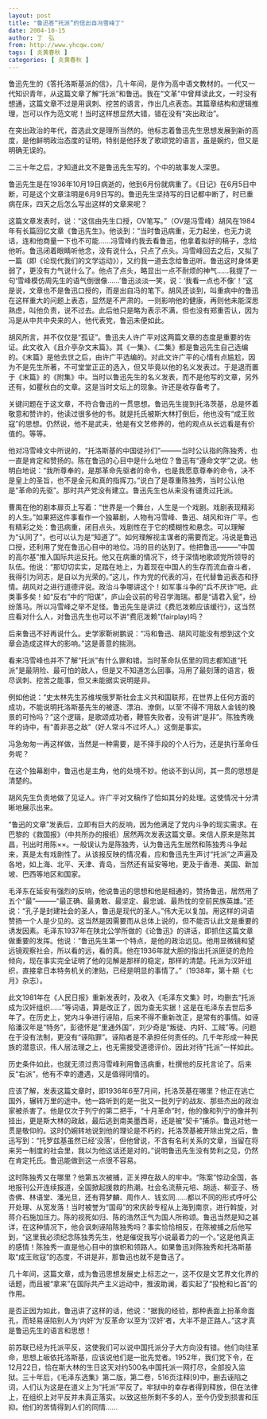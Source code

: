 ```yaml
---
layout: post
title: "鲁迅答“托派”的信出自冯雪峰丁"
date: 2004-10-15
author: 丁　弘
from: http://www.yhcqw.com/
tags: [ 炎黄春秋 ]
categories: [ 炎黄春秋 ]
---
```





鲁迅先生的《答托洛斯基派的信》，几十年间，是作为高中语文教材的。一代又一代知识青年，从这篇文章了解“托派”和鲁迅。我在“文革”中曾拜读此文，一时没有想通，这篇文章不过是用讽刺、挖苦的语言，作出几点表态。其篇章结构和逻辑推理，岂可以作为范文呢！当时这样想显然大错，错在没有“突出政治”。

在突出政治的年代，首选此文是理所当然的。他标志着鲁迅先生思想发展到新的高度，是他鲜明政治态度的证明，特别是他抒发了歌颂党的语言，虽是婉约，但又是明确无误的。

二三十年之后，才知道此文不是鲁迅先生写的。个中的故事发人深思。


鲁迅先生是在1936年10月19日病逝的，他到6月份就病重了。《日记》在6月5日中断，可是这个文章注明是6月9日写的。鲁迅先生坚持写的日记都中断了，时已重病在床，四天之后怎么写出这样的文章来呢？


这篇文章发表时，说：“这信由先生口授，OV笔写。”（OV是冯雪峰）胡风在1984年有长篇回忆文章《鲁迅先生》。他谈到：“当时鲁迅病重，无力起坐，也无力说话，连和他商量一下也不可能……冯雪峰约我去看鲁迅，他拿着拟好的稿子，念给他听。鲁迅闭着眼睛听他念，没有说什么，只点了点头。冯雪峰回去之后，又拟了一篇（即《论现代我们的文学运动》），又约我一道去念给鲁迅听。鲁迅这时身体更弱了，更没有力气说什么了。他点了点头，略显出一点不耐烦的神气……我提了一句‘雪峰模仿周先生的语气倒很像……’鲁迅淡淡一笑，说：‘我看一点也不像’！”这是说，文章也不是鲁迅口授的，而是出自冯的笔下。胡风还谈到，叫重病中的鲁迅在这样重大的问题上表态，显然是不严肃的。一则影响他的健康，再则他未能深思熟虑，叫他负责，说不过去。此后他只是略为表示不满，但也没有郑重否认，因为冯是从中共中央来的人，他代表党，鲁迅未便如此。


胡风所言，并不仅仅是“孤证”。鲁迅夫人许广平对这两篇文章的态度是重要的佐证。此文收入《且介亭杂文末篇》。其《一集》、《二集》都是鲁迅先生自己选编的。《末篇》是他去世之后，由许广平选编的。对此文许广平的心情有点尴尬，因为不是先生所著，不可堂堂正正的选入，但又毕竟以他的名义发表过。于是退而置于《末篇》的《附集》中。当时以鲁迅先生的名义发表，而不是他写的文章，另外还有，如瞿秋白的文章。这是当时文坛上的现象。许还是收存备考了。


关键问题在于这文章，不符合鲁迅的一贯思想。鲁迅先生提到托洛茨基，总是怀着敬意和赞许的，他读过很多他的书。就是托氏被斯大林打倒后，他也没有“成王败寇”的思想。仍然说，他不是武夫，他是有文艺修养的，他的观点从长远看是有价值的。等等。


他对冯雪峰文中所说的，“托洛斯基的中国徒孙们”———当时公认指的陈独秀，也一直是肯定和赞扬的。陈在鲁迅的心目中是什么地位？鲁迅有“遵命文学”之说。他明白地说：“我所尊奉的，是那革命先驱者的命令，也是我愿意尊奉的命令，决不是皇上的圣旨，也不是金元和真的指挥刀。”说白了是尊重陈独秀，当时公认他是“革命的先驱”。那时共产党没有建立。鲁迅先生也从来没有谴责过托派。


曹禺在他的剧本扉页上写着：“世界是一个舞台，人生是一个戏剧。戏剧表现精彩的人生。”如果把这件事看作一个独幕剧，人物有冯雪峰、鲁迅、胡风和许广平。也有精彩之处：鲁迅病重，闭目点头。戏剧性在于它的模糊性和悬念。可以理解为“认同了”，也可以认为是“知道了”。如何理解视主谋者的需要而定。冯说是鲁迅口授，还利用了党在鲁迅心目中的地位。冯的目的达到了。他把鲁迅———“中国的高尔基”推入国际共运反托。他又在病重的情况下，终于深情地歌颂党所领导的队伍。他说：“那切切实实，足踏在地上，为着现在中国人的生存而流血奋斗者，我得引为同志，是自以为光荣的。”这儿，作为党的代表的冯，在代替鲁迅表态和抒情。胡风对之进行道德评说。政治斗争哪讲这个！如军事斗争的“兵不厌诈”吧。此类事多矣！如“反右”中的“阳谋”，庐山会议前的号召学海瑞。都是“请君入瓮”，纷纷落马。所以冯雪峰之举不足怪。鲁迅先生是讲过《费厄泼赖应该缓行》，这当然应看对什么人，对鲁迅先生也可以不讲“费厄泼赖”(fairplay)吗？

后来鲁迅不好再说什么。史学家靳树鹏说：“冯和鲁迅、胡风可能没有想到这个文章会造成这样大的影响。”这是善意的揣测。


看来冯雪峰也并不了解“托派”有什么罪和错。当时革命队伍里的同志都知道“托派”是最阴险、最可怕的敌人，但是又不知道怎么回事。冯用了最刻薄的语言，极尽讽刺、挖苦之能事，但又未能据实说明是非。


例如他说：“史太林先生苏维埃俄罗斯社会主义共和国联邦，在世界上任何方面的成功，不能说明托洛斯基先生的被逐、漂泊、潦倒，以至‘不得不’用敌人金钱的晚景的可怜吗？”这个逻辑，是歌颂成功者，鞭笞失败者，没有讲“是非”。陈独秀晚年的诗中，有“善非恶之敌”（好人常斗不过坏人。）这倒是事实。

冯急匆匆一再这样做，当然是一种需要，是不择手段的个人行为，还是执行革命任务呢？

在这个独幕剧中，鲁迅也是主角，他的处境不妙。他谈不到认同，其一贯的思想是清楚的。

胡风先生负责地做了见证人。许广平对文稿作了恰如其分的处理。这使情况十分清晰地展示出来。


“鲁迅的文章”发表后，立即有巨大的反响，因为他满足了党内斗争的现实需求。在巴黎的《救国报》（中共所办的报纸）居然两次发表这篇文章。来信人原来是陈其昌，刊出时用陈××。一般误认为是陈独秀，认为鲁迅先生居然和陈独秀斗争起来，真是太有戏剧性了。从该报反映的情况看，应和鲁迅先生声讨“托派”之声遍及各地，如上海、北平、天津、青岛，当然还有延安等地，更及于香港、美国、新加坡、巴西等地区和国家。


毛泽东在延安有强烈的反响，他说鲁迅的思想和他是相通的，赞扬鲁迅，居然用了五个“最”———“最正确、最勇敢、最坚定、最忠诚、最热忱的空前民族英雄。”还说：“孔子是封建社会的圣人，鲁迅是现代的圣人。”伟大无以复加。用这样的词语赞扬一个人是少见的。这当然是因需要而从总体上说的，但不能否认此文是重要的诱发因素。毛泽东1937年在陕北公学所做的《论鲁迅》的讲话，即抓住这篇文章做重要的发挥。他说：“鲁迅先生第一个特点，是他的政治远见。他用显微镜和望远镜观察社会，所以看的远，看的真。他在1936年就大胆的指出托派匪徒的危险倾向，现在事实完全证明了他的见解是那样的稳定，那样的清楚。托派为汉奸组织，直接拿日本特务机关的津贴，已经是明显的事情了。”（1938年，第十期《七月》杂志）。


此文1981年在《人民日报》重新发表时，及收入《毛泽东文集》时，均删去“托派成为汉奸组织……”等词语，算是改正了，因为查无实据！这是在毛泽东去世后多年了。在历史上，党内斗争进行诬陷，后来不得不重新改正，是常有的事情。如诬陷潘汉年是“特务”，彭德怀是“里通外国”，刘少奇是“叛徒、内奸、工贼”等。问题在于没有法制，更没有“诬陷罪”。诬陷者是不承担任何责任的。几千年形成一种民族的潜意识，伟人居法理之上，也无需接受道德评价。因此对待“托派”一样如此。

历史条件如此，也就无须过责冯雪峰利用鲁迅病重，杜撰他的反托言论了。后来反“右派”，他有不幸的遭遇，又是值得同情的。


应该了解，发表这篇文章时，即1936年6至7月间，托洛茨基在哪里？他正在逃亡国外，辗转万里的途中。他一路听到的是一批又一批列宁的战友、那些杰出的政治家被杀害了。他是仅次于列宁的第二把手，“十月革命”时，他的像和列宁的像并列挂出，更是斯大林的政敌，最后逃到南美墨西哥，还是被“契卡”捕杀。鲁迅对他一贯是敬仰的。这时仍婉转地说到他的理论是不朽的，托洛茨基被开除出党之后，鲁迅写到：“托罗兹基虽然已经‘没落’，但他曾说，不含有名利关系的文章，当留在将来另一制度的社会里，我以为他这话还是对的。”说明鲁迅先生没有势利之见，仍然在肯定托氏。鲁迅能做到这一点很不容易。


这时陈独秀又在哪里？他第五次被捕，正关押在敌人的牢中。“陈案”惊动全国，各地报刊公开连续报道，全国掀起援救的热潮。社会名流蔡元培、胡适、柳亚子、杨杏佛、林语堂、潘光旦，还有蒋梦麟、周作人、钱玄同……都以不同的形式呼吁公开处理、从宽发落！当时被誉为“国母”的宋庆龄专程从上海到南京，进行斡旋，对蒋介石施加压力。陈的视死如归、陈的浩然正气为国人所称颂。鲁迅当然是知之甚详，在这种情况下，他会讽刺诬陷陈独秀吗？事实恰恰相反，在陈被捕之后他写到，“这里我必须纪念陈独秀先生，他是催促我写小说最着力的一个。”这是他真正的感情！陈独秀一直是他心目中的旗帜和领路人。如果鲁迅对陈独秀和托洛斯基取“成王败寇”的态度，不讲是非，那鲁迅也就不是鲁迅了。

几十年间，这篇文章，成为鲁迅思想发展史上标志之一，这不仅是文艺界文化界的话题，而且被“拿来”在国际共产主义运动中，推波助澜，着实起了“投枪和匕首”的作用。


是否正因为如此，鲁迅讲了这样的话，他说：“据我的经验，那种表面上扮革命面孔，而轻易诬陷别人为‘内奸’为‘反革命’以至为‘汉奸’者，大半不是正路人。”这才真是鲁迅先生的语言和思想！


前苏联已经为托派平反，这使我们可以说中国托派分子大方向没有错。他们向往革命，思想上皈依托洛斯基，应该说他们是一批先觉者。1952年，我们党下令，在12月22日，恰在斯大林的生日这天对约500名中国托派一网打尽，全部投入监狱。三十年后，《毛泽东选集》第二版，第二卷，516页注释[9]中，删去诬陷之词，人们认为这是在道义上为“托派”平反了。牢狱中的幸存者得到释放，但在法律上，在组织上对平反并未真正落实。以致这些所剩不多的人，至今仍受到损害和压抑。他们的苦情得到人们的同情……


